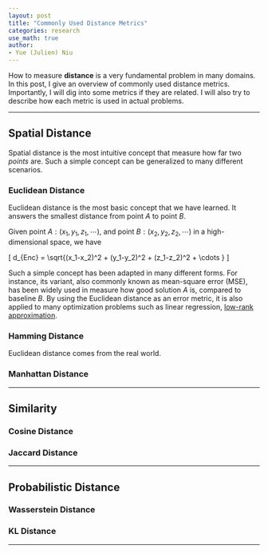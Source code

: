 ```yaml
---
layout: post
title: "Commonly Used Distance Metrics"
categories: research
use_math: true
author:
- Yue (Julien) Niu
---
```


How to measure **distance** is a very fundamental problem in many domains. In this post, I give an overview of commonly used distance metrics.
Importantly, I will dig into some metrics if they are related. I will also try to describe how each metric is used in actual problems. 

---

## Spatial Distance

Spatial distance is the most intuitive concept that measure how far two *points* are. 
Such a simple concept can be generalized to many different scenarios. 

### Euclidean Distance

Euclidean distance is the most basic concept that we have learned. 
It answers the smallest distance from point $A$ to point $B$.

Given point $A: (x_1, y_1, z_1, \cdots)$, and point $B: (x_2, y_2, z_2, \cdots)$ in a high-dimensional space, we have

\[ d_{Enc} = \sqrt{(x_1-x_2)^2 + (y_1-y_2)^2 + (z_1-z_2)^2 + \cdots } \]

Such a simple concept has been adapted in many different forms. 
For instance, its variant, also commonly known as mean-square error (MSE),
has been widely used in measure how good solution $A$ is, compared to baseline $B$. 
By using the Euclidean distance as an error metric, it is also applied to many optimization problems such as
linear regression, [low-rank approximation](https://en.wikipedia.org/wiki/Low-rank_approximation).

### Hamming Distance

Euclidean distance comes from the real world. 

### Manhattan Distance

---

## Similarity 

### Cosine Distance

### Jaccard Distance

---

## Probabilistic Distance

### Wasserstein Distance

### KL Distance

---
